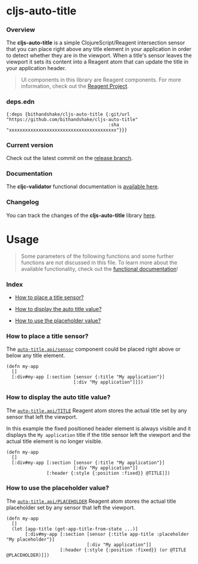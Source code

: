 
# cljs-auto-title

### Overview

The <strong>cljs-auto-title</strong> is a simple ClojureScript/Reagent intersection
sensor that you can place right above any title element in your application in order
to detect whether they are in the viewport.
When a title's sensor leaves the viewport it sets its content into a Reagent atom that
can update the title in your application header.

> UI components in this library are Reagent components. For more information, check out
  the [Reagent Project](https://github.com/reagent-project/reagent).

### deps.edn

```
{:deps {bithandshake/cljs-auto-title {:git/url "https://github.com/bithandshake/cljs-auto-title"
                                      :sha     "xxxxxxxxxxxxxxxxxxxxxxxxxxxxxxxxxxxxxxxx"}}}
```

### Current version

Check out the latest commit on the [release branch](https://github.com/bithandshake/cljs-auto-title/tree/release).

### Documentation

The <strong>cljc-validator</strong> functional documentation is [available here](https://bithandshake.github.io/cljs-auto-title).

### Changelog

You can track the changes of the <strong>cljs-auto-title</strong> library [here](CHANGES.md).

# Usage

> Some parameters of the following functions and some further functions are not discussed in this file.
  To learn more about the available functionality, check out the [functional documentation](documentation/COVER.md)!

### Index

- [How to place a title sensor?](#how-to-place-a-title-sensor)

- [How to display the auto title value?](#how-to-display-the-auto-title-value)

- [How to use the placeholder value?](#how-to-use-the-placeholder-value)

### How to place a title sensor?

The [`auto-title.api/sensor`](documentation/cljs/auto-title/API.md/#sensor) component
could be placed right above or below any title element.

```
(defn my-app
  []
  [:div#my-app [:section [sensor {:title "My application"}]
                         [:div "My application"]]])
```

### How to display the auto title value?

The [`auto-title.api/TITLE`](documentation/cljs/auto-title/API.md/#title) Reagent
atom stores the actual title set by any sensor that left the viewport.

In this example the fixed positioned header element is always visible and it displays
the `My application` title if the title sensor left the viewport and the actual
title element is no longer visible.

```
(defn my-app
  []
  [:div#my-app [:section [sensor {:title "My application"}]
                         [:div "My application"]]
               [:header {:style {:position :fixed}} @TITLE]])
```

### How to use the placeholder value?

The [`auto-title.api/PLACEHOLDER`](documentation/cljs/auto-title/API.md/#title)
Reagent atom stores the actual title placeholder set by any sensor that left the viewport.

```
(defn my-app
  []
  (let [app-title (get-app-title-from-state ...)]
       [:div#my-app [:section [sensor {:title app-title :placeholder "My placeholder"}]
                              [:div "My application"]]
                    [:header {:style {:position :fixed}} (or @TITLE @PLACEHOLDER)]])
```
